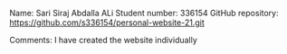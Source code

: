 Name: Sari Siraj Abdalla ALi
Student number: 336154
GitHub repository: https://github.com/s336154/personal-website-21.git

Comments: I have created the website individually
